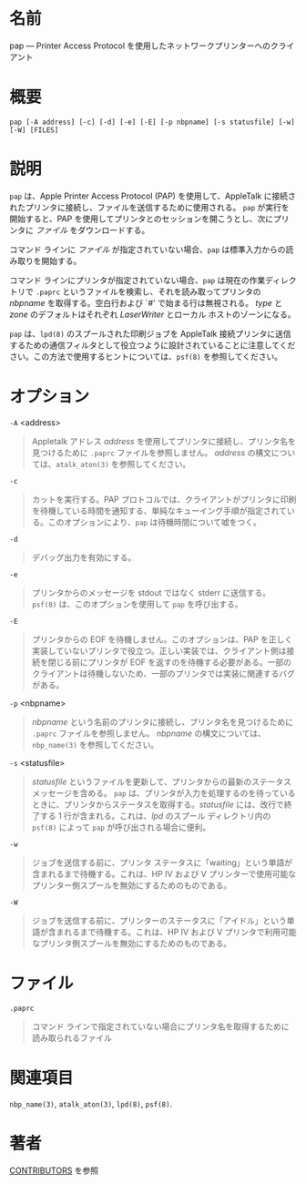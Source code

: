 # 名前

pap — Printer Access Protocol を使用したネットワークプリンターへのクライアント

# 概要

`pap [-A address] [-c] [-d] [-e] [-E] [-p nbpname] [-s statusfile] [-w] [-W]
[FILES]`

# 説明

`pap` は、Apple Printer Access Protocol (PAP) を使用して、AppleTalk
に接続されたプリンタに接続し、ファイルを送信するために使用される。 `pap` が実行を開始すると、PAP
を使用してプリンタとのセッションを開こうとし、次にプリンタに *ファイル* をダウンロードする。

コマンド ラインに *ファイル* が指定されていない場合、`pap` は標準入力からの読み取りを開始する。

コマンド ラインにプリンタが指定されていない場合、`pap` は現在の作業ディレクトリで `.paprc`
というファイルを検索し、それを読み取ってプリンタの *nbpname* を取得する。空白行および \`*\#*' で始まる行は無視される。 *type*
と *zone* のデフォルトはそれぞれ *LaserWriter* とローカル ホストのゾーンになる。

`pap` は、`lpd(8)` のスプールされた印刷ジョブを AppleTalk
接続プリンタに送信するための通信フィルタとして役立つように設計されていることに注意してください。この方法で使用するヒントについては、`psf(8)`
を参照してください。

# オプション

`-A` \<address\>

> Appletalk アドレス *address*
を使用してプリンタに接続し、プリンタ名を見つけるために `.paprc`
ファイルを参照しません。 *address* の構文については、`atalk_aton(3)`
を参照してください。

`-c`

> カットを実行する。PAP
プロトコルでは、クライアントがプリンタに印刷を待機している時間を通知する、単純なキューイング手順が指定されている。このオプションにより、`pap`
は待機時間について嘘をつく。

`-d`

> デバッグ出力を有効にする。

`-e`

> プリンタからのメッセージを stdout ではなく stderr に送信する。
`psf(8)` は、このオプションを使用して `pap` を呼び出する。

`-E`

> プリンタからの EOF を待機しません。このオプションは、PAP
を正しく実装していないプリンタで役立つ。正しい実装では、クライアント側は接続を閉じる前にプリンタが
EOF
を返すのを待機する必要がある。一部のクライアントは待機しないため、一部のプリンタでは実装に関連するバグがある。

`-p` \<nbpname\>

> *nbpname* という名前のプリンタに接続し、プリンタ名を見つけるために
`.paprc` ファイルを参照しません。 *nbpname*
の構文については、`nbp_name(3)` を参照してください。

`-s` \<statusfile\>

> *statusfile* というファイルを更新して、プリンタからの最新のステータス
メッセージを含める。 `pap`
は、プリンタが入力を処理するのを待っているときに、プリンタからステータスを取得する。*statusfile*
には、改行で終了する 1 行が含まれる。これは、*lpd* のスプール
ディレクトリ内の `psf(8)` によって `pap` が呼び出される場合に便利。

`-w`

> ジョブを送信する前に、プリンタ
ステータスに「waiting」という単語が含まれるまで待機する。これは、HP IV
および V
プリンターで使用可能なプリンター側スプールを無効にするためのものである。

`-W`

> ジョブを送信する前に、プリンターのステータスに「アイドル」という単語が含まれるまで待機する。これは、HP
IV および V
プリンタで利用可能なプリンタ側スプールを無効にするためのものである。

# ファイル

`.paprc`

> コマンド
ラインで指定されていない場合にプリンタ名を取得するために読み取られるファイル

# 関連項目

`nbp_name(3)`, `atalk_aton(3)`, `lpd(8)`, `psf(8)`.

# 著者

[CONTRIBUTORS](https://netatalk.io/contributors) を参照
